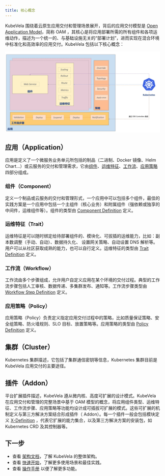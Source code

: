```yaml
---
title: 核心概念
---
```


KubeVela 围绕着云原生应用交付和管理场景展开，背后的应用交付模型是 [Open Application Model](../platform-engineers/oam/oam-model)，简称 OAM ，其核心是将应用部署所需的所有组件和各项运维动作，描述为一个统一的、与基础设施无关的“部署计划”，进而实现在混合环境中标准化和高效率的应用交付。KubeVela 包括以下核心概念：

![alt](../resources/oam-concept.png)

## 应用（Application）

应用是定义了一个微服务业务单元所包括的制品（二进制、Docker 镜像、Helm Chart...）或云服务的交付和管理需求，它由[组件](#组件（component）)、[运维特征](#运维特征（Trait）)、[工作流](#工作流（workflow）)、[应用策略](#应用策略（Policy）)四部分组成。

### 组件（Component）

定义一个制品或云服务的交付和管理形式，一个应用中可以包括多个组件，最佳的实践方案是一个应用中包括一个主组件（核心业务）和附属组件（强依赖或独享的中间件，运维组件等）。组件的类型由 [Component Definition](../platform-engineers/oam/x-definition#组件定义（componentdefinition）) 定义。

### 运维特征（Trait）

运维特征是可以随时绑定给待部署组件的、模块化、可拔插的运维能力，比如：副本数调整（手动、自动）、数据持久化、 设置网关策略、自动设置 DNS 解析等。用户可以从社区获取成熟的能力，也可以自行定义。运维特征的类型由 [Trait Definition](../platform-engineers/oam/x-definition#运维特征定义（traitdefinition）) 定义。

### 工作流（Workflow）

工作流由多个步骤组成，允许用户自定义应用在某个环境的交付过程。典型的工作流步骤包括人工审核、数据传递、多集群发布、通知等。工作流步骤类型由 [Workflow Step Definition](../platform-engineers/oam/x-definition#工作流节点定义（workflowstepdefinition）) 定义。

### 应用策略（Policy）

应用策略（Policy）负责定义指定应用交付过程中的策略，比如质量保证策略、安全组策略、防火墙规则、SLO 目标、放置策略等。应用策略的类型由 [Policy Definition](../platform-engineers/oam/x-definition#应用策略定义（policydefinition）) 定义。


## 集群（Cluster）

Kubernetes 集群描述，它包括了集群通信密钥等信息，Kubernetes 集群目前是 KubeVela 应用交付的主要途径。

## 插件（Addon）

平台扩展插件描述，KubeVela 遵从微内核、高度可扩展的设计模式。KubeVela 在应用交付和管理的完整场景中基于 OAM 模型的概念，将应用组件类型、运维特征、工作流步骤、应用策略等功能均设计成可插拔可扩展的模式。这些可扩展的机制定义与第三方解决方案结合形成插件（ Addon）。每一个插件一般会包括模块定义 [X-Definition](../platform-engineers/oam/x-definition) ，代表它扩展的能力集合，以及第三方解决方案的安装包，如 Kubernetes CRD 及其控制器等。

## 下一步

- 查看 [架构文档](./architecture)，了解 KubeVela 的整体架构。
- 查看 [快速开始](../end-user/quick-start-cli)，了解更多使用场景和最佳实践。
- 查看 [操作手册](../end-user/components/helm) 以便了解更多功能。